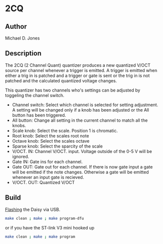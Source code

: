 # 2CQ

## Author

Michael D. Jones

## Description

The 2CQ (2 Channel Quant) quantizer produces a new quantized V/OCT source per
channel whenever a trigger is emitted. A trigger is emitted when either a trig
in is patched and a trigger or gate is sent or the trig in is not patched and
the calculated quantized voltage changes.

This quantizer has two channels who's settings can be adjusted by toggeling the
channel switch.

* Channel switch: Select which channel is selected for setting adjustment. A 
setting will be changed only if a knob has been adjusted or the All button
has been triggered.
* All button: Change all setting in the current channel to match all the knobs.
* Scale knob: Select the scale. Position 1 is chromatic.
* Root knob: Select the scales root note
* Octave knob: Select the scales octave
* Sparse knob: Select the sparcity of the scale
* V/OCT. IN: Channel V/OCT. input. Voltage outside of the 0-5 V will be ignored.
* Gate IN: Gate ins for each channel.
* Gate OUT: Gate out for each channel. If there is now gate input a gate will
be emitted if the note changes. Otherwise a gate will be emitted whenever an
input gate is recieved.
* V/OCT. OUT: Quantized V/OCT

## Build

[Flashing](https://github.com/electro-smith/DaisyWiki/wiki/1.-Setting-Up-Your-Development-Environment#4-Run-the-Blink-Example)
the Daisy via USB.

```bash
make clean ; make ; make program-dfu
```
or if you have the ST-link V3 mini hooked up

```bash
make clean ; make ; make program
```
